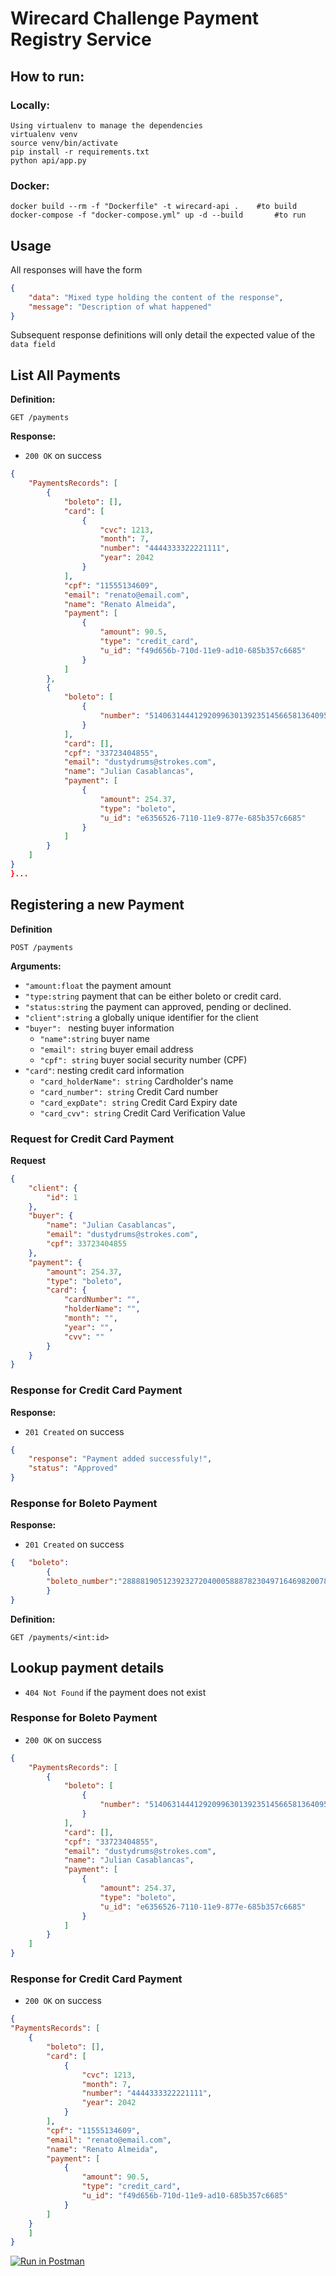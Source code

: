 # Wirecard Challenge Payment Registry Service
## How to run:

### Locally:
```code
Using virtualenv to manage the dependencies
virtualenv venv
source venv/bin/activate
pip install -r requirements.txt
python api/app.py

```

### Docker:
```code
docker build --rm -f "Dockerfile" -t wirecard-api .    #to build
docker-compose -f "docker-compose.yml" up -d --build       #to run
```
## Usage

All responses will have the form

```json
{
    "data": "Mixed type holding the content of the response",
    "message": "Description of what happened"
}
```

Subsequent response definitions will only detail the expected value of the `data field`

## List All Payments

**Definition:**

`GET /payments`

**Response:**

- `200 OK` on success

```json
{
    "PaymentsRecords": [
        {
            "boleto": [],
            "card": [
                {
                    "cvc": 1213,
                    "month": 7,
                    "number": "4444333322221111",
                    "year": 2042
                }
            ],
            "cpf": "11555134609",
            "email": "renato@email.com",
            "name": "Renato Almeida",
            "payment": [
                {
                    "amount": 90.5,
                    "type": "credit_card",
                    "u_id": "f49d656b-710d-11e9-ad10-685b357c6685"
                }
            ]
        },
        {
            "boleto": [
                {
                    "number": "514063144412920996301392351456658136409509526996"
                }
            ],
            "card": [],
            "cpf": "33723404855",
            "email": "dustydrums@strokes.com",
            "name": "Julian Casablancas",
            "payment": [
                {
                    "amount": 254.37,
                    "type": "boleto",
                    "u_id": "e6356526-7110-11e9-877e-685b357c6685"
                }
            ]
        }
    ]
}       
}...
```


## Registering a new Payment

**Definition**

`POST /payments`

**Arguments:**

- `"amount:float` the payment amount
- `"type:string`   payment that can be either boleto or credit card.
- `"status:string` the payment can approved, pending or declined.
- `"client":string` a globally unique identifier for the client
- `"buyer": ` nesting buyer information
  - `"name":string` buyer name
  - `"email": string` buyer email address
  - `"cpf": string` buyer social security number (CPF)
- `"card"`: nesting credit card information
  - `"card_holderName": string` Cardholder's name
  - `"card_number": string` Credit Card number
  - `"card_expDate": string` Credit Card Expiry date
  - `"card_cvv": string` Credit Card Verification Value

### Request for Credit Card Payment
**Request**
```json
{
    "client": {
        "id": 1
    },
    "buyer": {
        "name": "Julian Casablancas",
        "email": "dustydrums@strokes.com",
        "cpf": 33723404855
    },
    "payment": {
        "amount": 254.37,
        "type": "boleto",
        "card": {
            "cardNumber": "",
            "holderName": "",
            "month": "",
            "year": "",
            "cvv": ""
        }
    }
}
```


### Response for Credit Card Payment

**Response:**

- `201 Created` on success

```json
{
    "response": "Payment added successfuly!",
    "status": "Approved"
}
```

### Response for Boleto Payment

**Response:**

- `201 Created` on success

```json
{   "boleto":
        {
        "boleto_number":"288881905123923272040005888782304971646982007844"
        }
}
```

**Definition:**

`GET /payments/<int:id>`

## Lookup payment details

- `404 Not Found` if the payment does not exist

### Response for Boleto Payment

- `200 OK` on success

```json
{
    "PaymentsRecords": [
        {
            "boleto": [
                {
                    "number": "514063144412920996301392351456658136409509526996"
                }
            ],
            "card": [],
            "cpf": "33723404855",
            "email": "dustydrums@strokes.com",
            "name": "Julian Casablancas",
            "payment": [
                {
                    "amount": 254.37,
                    "type": "boleto",
                    "u_id": "e6356526-7110-11e9-877e-685b357c6685"
                }
            ]
        }
    ]
}
```

### Response for Credit Card Payment

- `200 OK` on success

```json
{
"PaymentsRecords": [
    {   
        "boleto": [],
        "card": [
            {
                "cvc": 1213,
                "month": 7,
                "number": "4444333322221111",
                "year": 2042
            }
        ],
        "cpf": "11555134609",
        "email": "renato@email.com",
        "name": "Renato Almeida",
        "payment": [
            {
                "amount": 90.5,
                "type": "credit_card",
                "u_id": "f49d656b-710d-11e9-ad10-685b357c6685"
            }
        ]
    }
    ]
}
```


[![Run in Postman](https://run.pstmn.io/button.svg)](https://app.getpostman.com/run-collection/860385e4cdf21b126101)
